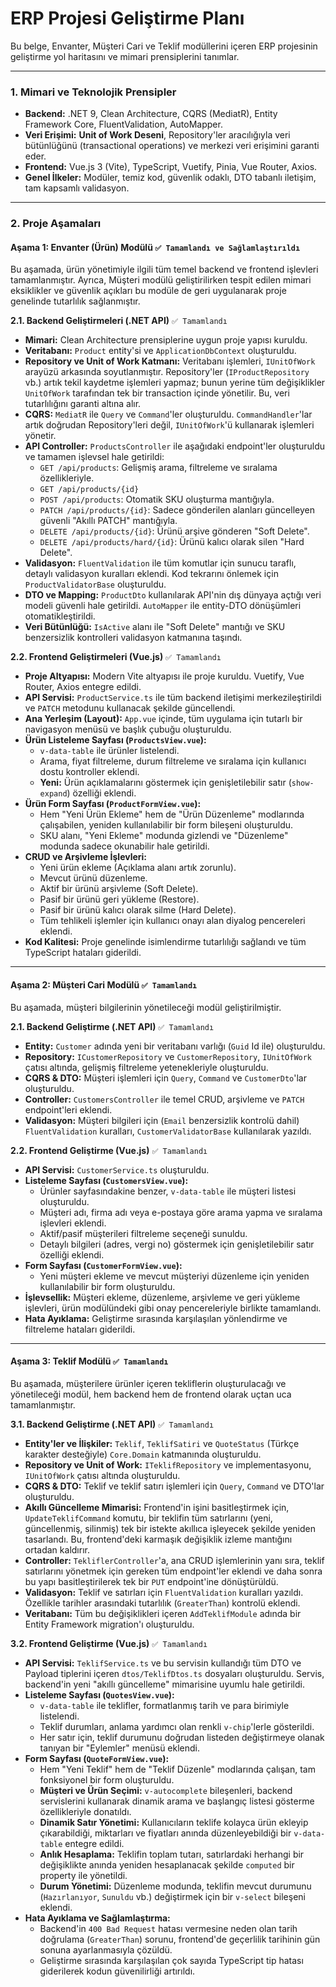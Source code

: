 # **ERP Projesi Geliştirme Planı**

Bu belge, Envanter, Müşteri Cari ve Teklif modüllerini içeren ERP projesinin geliştirme yol haritasını ve mimari prensiplerini tanımlar.

---

### **1. Mimari ve Teknolojik Prensipler**

*   **Backend:** .NET 9, Clean Architecture, CQRS (MediatR), Entity Framework Core, FluentValidation, AutoMapper.
*   **Veri Erişimi:** **Unit of Work Deseni**, Repository'ler aracılığıyla veri bütünlüğünü (transactional operations) ve merkezi veri erişimini garanti eder.
*   **Frontend:** Vue.js 3 (Vite), TypeScript, Vuetify, Pinia, Vue Router, Axios.
*   **Genel İlkeler:** Modüler, temiz kod, güvenlik odaklı, DTO tabanlı iletişim, tam kapsamlı validasyon.

---

### **2. Proje Aşamaları**

#### **Aşama 1: Envanter (Ürün) Modülü** `✅ Tamamlandı ve Sağlamlaştırıldı`

Bu aşamada, ürün yönetimiyle ilgili tüm temel backend ve frontend işlevleri tamamlanmıştır. Ayrıca, Müşteri modülü geliştirilirken tespit edilen mimari eksiklikler ve güvenlik açıkları bu modüle de geri uygulanarak proje genelinde tutarlılık sağlanmıştır.

**2.1. Backend Geliştirmeleri (.NET API)** `✅ Tamamlandı`
*   **Mimari:** Clean Architecture prensiplerine uygun proje yapısı kuruldu.
*   **Veritabanı:** `Product` entity'si ve `ApplicationDbContext` oluşturuldu.
*   **Repository ve Unit of Work Katmanı:** Veritabanı işlemleri, `IUnitOfWork` arayüzü arkasında soyutlanmıştır. Repository'ler (`IProductRepository` vb.) artık tekil kaydetme işlemleri yapmaz; bunun yerine tüm değişiklikler `UnitOfWork` tarafından tek bir transaction içinde yönetilir. Bu, veri tutarlılığını garanti altına alır.
*   **CQRS:** `MediatR` ile `Query` ve `Command`'ler oluşturuldu. `CommandHandler`'lar artık doğrudan Repository'leri değil, `IUnitOfWork`'ü kullanarak işlemleri yönetir.
*   **API Controller:** `ProductsController` ile aşağıdaki endpoint'ler oluşturuldu ve tamamen işlevsel hale getirildi:
    *   `GET /api/products`: Gelişmiş arama, filtreleme ve sıralama özellikleriyle.
    *   `GET /api/products/{id}`
    *   `POST /api/products`: Otomatik SKU oluşturma mantığıyla.
    *   `PATCH /api/products/{id}`: Sadece gönderilen alanları güncelleyen güvenli "Akıllı PATCH" mantığıyla.
    *   `DELETE /api/products/{id}`: Ürünü arşive gönderen "Soft Delete".
    *   `DELETE /api/products/hard/{id}`: Ürünü kalıcı olarak silen "Hard Delete".
*   **Validasyon:** `FluentValidation` ile tüm komutlar için sunucu taraflı, detaylı validasyon kuralları eklendi. Kod tekrarını önlemek için `ProductValidatorBase` oluşturuldu.
*   **DTO ve Mapping:** `ProductDto` kullanılarak API'nin dış dünyaya açtığı veri modeli güvenli hale getirildi. `AutoMapper` ile entity-DTO dönüşümleri otomatikleştirildi.
*   **Veri Bütünlüğü:** `IsActive` alanı ile "Soft Delete" mantığı ve SKU benzersizlik kontrolleri validasyon katmanına taşındı.

**2.2. Frontend Geliştirmeleri (Vue.js)** `✅ Tamamlandı`
*   **Proje Altyapısı:** Modern Vite altyapısı ile proje kuruldu. Vuetify, Vue Router, Axios entegre edildi.
*   **API Servisi:** `ProductService.ts` ile tüm backend iletişimi merkezileştirildi ve `PATCH` metodunu kullanacak şekilde güncellendi.
*   **Ana Yerleşim (Layout):** `App.vue` içinde, tüm uygulama için tutarlı bir navigasyon menüsü ve başlık çubuğu oluşturuldu.
*   **Ürün Listeleme Sayfası (`ProductsView.vue`):**
    *   `v-data-table` ile ürünler listelendi.
    *   Arama, fiyat filtreleme, durum filtreleme ve sıralama için kullanıcı dostu kontroller eklendi.
    *   **Yeni:** Ürün açıklamalarını göstermek için genişletilebilir satır (`show-expand`) özelliği eklendi.
*   **Ürün Form Sayfası (`ProductFormView.vue`):**
    *   Hem "Yeni Ürün Ekleme" hem de "Ürün Düzenleme" modlarında çalışabilen, yeniden kullanılabilir bir form bileşeni oluşturuldu.
    *   SKU alanı, "Yeni Ekleme" modunda gizlendi ve "Düzenleme" modunda sadece okunabilir hale getirildi.
*   **CRUD ve Arşivleme İşlevleri:**
    *   Yeni ürün ekleme (Açıklama alanı artık zorunlu).
    *   Mevcut ürünü düzenleme.
    *   Aktif bir ürünü arşivleme (Soft Delete).
    *   Pasif bir ürünü geri yükleme (Restore).
    *   Pasif bir ürünü kalıcı olarak silme (Hard Delete).
    *   Tüm tehlikeli işlemler için kullanıcı onayı alan diyalog pencereleri eklendi.
*   **Kod Kalitesi:** Proje genelinde isimlendirme tutarlılığı sağlandı ve tüm TypeScript hataları giderildi.

---

#### **Aşama 2: Müşteri Cari Modülü** `✅ Tamamlandı`

Bu aşamada, müşteri bilgilerinin yönetileceği modül geliştirilmiştir.

**2.1. Backend Geliştirme (.NET API)** `✅ Tamamlandı`
*   **Entity:** `Customer` adında yeni bir veritabanı varlığı (`Guid` Id ile) oluşturuldu.
*   **Repository:** `ICustomerRepository` ve `CustomerRepository`, `IUnitOfWork` çatısı altında, gelişmiş filtreleme yetenekleriyle oluşturuldu.
*   **CQRS & DTO:** Müşteri işlemleri için `Query`, `Command` ve `CustomerDto`'lar oluşturuldu.
*   **Controller:** `CustomersController` ile temel CRUD, arşivleme ve `PATCH` endpoint'leri eklendi.
*   **Validasyon:** Müşteri bilgileri için (`Email` benzersizlik kontrolü dahil) `FluentValidation` kuralları, `CustomerValidatorBase` kullanılarak yazıldı.

**2.2. Frontend Geliştirme (Vue.js)** `✅ Tamamlandı`
*   **API Servisi:** `CustomerService.ts` oluşturuldu.
*   **Listeleme Sayfası (`CustomersView.vue`):**
    *   Ürünler sayfasındakine benzer, `v-data-table` ile müşteri listesi oluşturuldu.
    *   Müşteri adı, firma adı veya e-postaya göre arama yapma ve sıralama işlevleri eklendi.
    *   Aktif/pasif müşterileri filtreleme seçeneği sunuldu.
    *   Detaylı bilgileri (adres, vergi no) göstermek için genişletilebilir satır özelliği eklendi.
*   **Form Sayfası (`CustomerFormView.vue`):**
    *   Yeni müşteri ekleme ve mevcut müşteriyi düzenleme için yeniden kullanılabilir bir form oluşturuldu.
*   **İşlevsellik:** Müşteri ekleme, düzenleme, arşivleme ve geri yükleme işlevleri, ürün modülündeki gibi onay pencereleriyle birlikte tamamlandı.
*   **Hata Ayıklama:** Geliştirme sırasında karşılaşılan yönlendirme ve filtreleme hataları giderildi.

---

#### **Aşama 3: Teklif Modülü** `✅ Tamamlandı`

Bu aşamada, müşterilere ürünler içeren tekliflerin oluşturulacağı ve yönetileceği modül, hem backend hem de frontend olarak uçtan uca tamamlanmıştır.

**3.1. Backend Geliştirme (.NET API)** `✅ Tamamlandı`
*   **Entity'ler ve İlişkiler:** `Teklif`, `TeklifSatiri` ve `QuoteStatus` (Türkçe karakter desteğiyle) `Core.Domain` katmanında oluşturuldu.
*   **Repository ve Unit of Work:** `ITeklifRepository` ve implementasyonu, `IUnitOfWork` çatısı altında oluşturuldu.
*   **CQRS & DTO:** Teklif ve teklif satırı işlemleri için `Query`, `Command` ve DTO'lar oluşturuldu.
*   **Akıllı Güncelleme Mimarisi:** Frontend'in işini basitleştirmek için, `UpdateTeklifCommand` komutu, bir teklifin tüm satırlarını (yeni, güncellenmiş, silinmiş) tek bir istekte akıllıca işleyecek şekilde yeniden tasarlandı. Bu, frontend'deki karmaşık değişiklik izleme mantığını ortadan kaldırır.
*   **Controller:** `TekliflerController`'a, ana CRUD işlemlerinin yanı sıra, teklif satırlarını yönetmek için gereken tüm endpoint'ler eklendi ve daha sonra bu yapı basitleştirilerek tek bir `PUT` endpoint'ine dönüştürüldü.
*   **Validasyon:** Teklif ve satırları için `FluentValidation` kuralları yazıldı. Özellikle tarihler arasındaki tutarlılık (`GreaterThan`) kontrolü eklendi.
*   **Veritabanı:** Tüm bu değişiklikleri içeren `AddTeklifModule` adında bir Entity Framework migration'ı oluşturuldu.

**3.2. Frontend Geliştirme (Vue.js)** `✅ Tamamlandı`
*   **API Servisi:** `TeklifService.ts` ve bu servisin kullandığı tüm DTO ve Payload tiplerini içeren `dtos/TeklifDtos.ts` dosyaları oluşturuldu. Servis, backend'in yeni "akıllı güncelleme" mimarisine uyumlu hale getirildi.
*   **Listeleme Sayfası (`QuotesView.vue`):**
    *   `v-data-table` ile teklifler, formatlanmış tarih ve para birimiyle listelendi.
    *   Teklif durumları, anlama yardımcı olan renkli `v-chip`'lerle gösterildi.
    *   Her satır için, teklif durumunu doğrudan listeden değiştirmeye olanak tanıyan bir "Eylemler" menüsü eklendi.
*   **Form Sayfası (`QuoteFormView.vue`):**
    *   Hem "Yeni Teklif" hem de "Teklif Düzenle" modlarında çalışan, tam fonksiyonel bir form oluşturuldu.
    *   **Müşteri ve Ürün Seçimi:** `v-autocomplete` bileşenleri, backend servislerini kullanarak dinamik arama ve başlangıç listesi gösterme özellikleriyle donatıldı.
    *   **Dinamik Satır Yönetimi:** Kullanıcıların teklife kolayca ürün ekleyip çıkarabildiği, miktarları ve fiyatları anında düzenleyebildiği bir `v-data-table` entegre edildi.
    *   **Anlık Hesaplama:** Teklifin toplam tutarı, satırlardaki herhangi bir değişiklikte anında yeniden hesaplanacak şekilde `computed` bir property ile yönetildi.
    *   **Durum Yönetimi:** Düzenleme modunda, teklifin mevcut durumunu (`Hazırlanıyor`, `Sunuldu` vb.) değiştirmek için bir `v-select` bileşeni eklendi.
*   **Hata Ayıklama ve Sağlamlaştırma:**
    *   Backend'in `400 Bad Request` hatası vermesine neden olan tarih doğrulama (`GreaterThan`) sorunu, frontend'de geçerlilik tarihinin gün sonuna ayarlanmasıyla çözüldü.
    *   Geliştirme sırasında karşılaşılan çok sayıda TypeScript tip hatası giderilerek kodun güvenilirliği artırıldı.